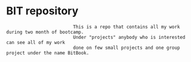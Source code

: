 #                                                BIT repository
                                                         
                             This is a repo that contains all my work during two month of bootcamp.
                             Under "projects" anybody who is interested can see all of my work 
                             done on few small projects and one group project under the name BitBook.
                     
                     

